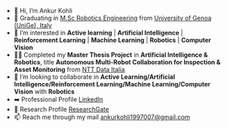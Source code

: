 - 👋 Hi, I’m Ankur Kohli
- 🌱 Graduating in [M.Sc Robotics Engineering](https://corsi.unige.it/corsi/10635) from [University of Genoa (UniGe), Italy](https://unige.it/en)
- 👀 I’m interested in **Active learning** | **Artificial Intelligence** | **Reinforcement Learning** | **Machine Learning** | **Robotics** | **Computer Vision** 
- 👨‍💻 Completed my **Master Thesis Project** in **Artificial Intelligence & Robotics**, title **Autonomous Multi-Robot Collaboration for Inspection & Asset Monitoring** from [NTT Data Italia](https://it.nttdata.com/)
- 💞️ I’m looking to collaborate in **Active Learning/Artificial Intelligence/Reinforcement Learning/Machine Learning/Computer Vision** with **Robotics**
- ➡️ Professional Profile [LinkedIn](https://www.linkedin.com/in/ankur-kohli-7a5865157/)
- 🔭 Research Profile [ResearchGate](https://www.researchgate.net/profile/Ankur-Kohli-4)
- 📫 Reach me through my mail ankurkohli1997007@gmail.com 

<!---
ankurkohli007/ankurkohli007 is a ✨ special ✨ repository because its `README.md` (this file) appears on your GitHub profile.
You can click the Preview link to take a look at your changes.
--->

